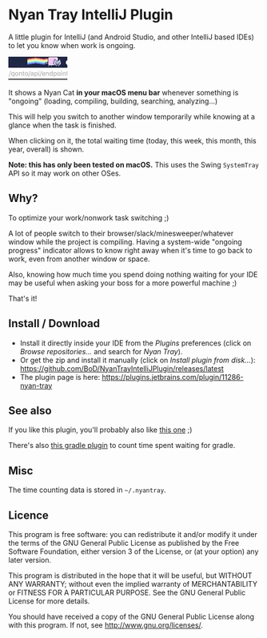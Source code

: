 # Nyan Tray IntelliJ Plugin

A little plugin for IntelliJ (and Android Studio, and other IntelliJ based IDEs)
to let you know when work is ongoing.

![Illustration](/illus.gif?raw=true "Illustration")

It shows a Nyan Cat **in your macOS menu bar** whenever something is "ongoing" (loading, compiling, building, searching, analyzing...)

This will help you switch to another window temporarily while knowing at a glance when the task is finished.

When clicking on it, the total waiting time (today, this week, this month, this year, overall) is shown.

**Note: this has only been tested on macOS.** This uses the Swing <code>SystemTray</code> API so it may work on other OSes.

      
## Why?
To optimize your work/nonwork task switching ;)

A lot of people switch to their browser/slack/minesweeper/whatever window while the project
is compiling. Having a system-wide "ongoing progress" indicator allows to 
know right away when it's time to go back to work, even from another window or space.

Also, knowing how much time you spend doing nothing waiting for your IDE may 
be useful when asking your boss for a more powerful machine ;)

That's it!


## Install / Download
- Install it directly inside your IDE from the *Plugins* preferences (click on *Browse repositories...* and search for *Nyan Tray*).
- Or get the zip and install it manually (click on *Install plugin from disk...*): https://github.com/BoD/NyanTrayIntelliJPlugin/releases/latest
- The plugin page is here: https://plugins.jetbrains.com/plugin/11286-nyan-tray


## See also
If you like this plugin, you'll probably also like [this one](https://github.com/batya239/NyanProgressBar) ;)

There's also [this gradle plugin](https://github.com/passy/build-time-tracker-plugin) to count time spent waiting for gradle.


## Misc
The time counting data is stored in `~/.nyantray`.


## Licence

This program is free software: you can redistribute it and/or modify
it under the terms of the GNU General Public License as published by
the Free Software Foundation, either version 3 of the License, or
(at your option) any later version.

This program is distributed in the hope that it will be useful,
but WITHOUT ANY WARRANTY; without even the implied warranty of
MERCHANTABILITY or FITNESS FOR A PARTICULAR PURPOSE.  See the
GNU General Public License for more details.

You should have received a copy of the GNU General Public License
along with this program.  If not, see <http://www.gnu.org/licenses/>.
